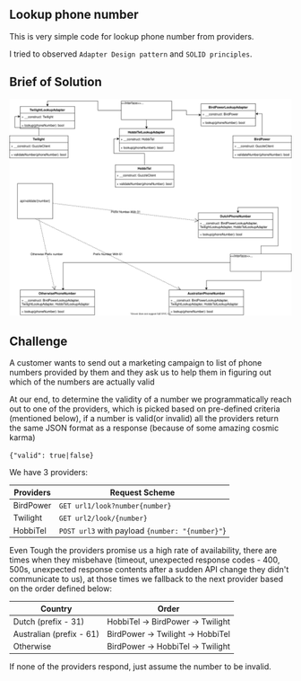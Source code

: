 ## Lookup phone number

This is very simple code for lookup phone number from providers.

I tried to observed `Adapter Design pattern` and `SOLID principles`.

## Brief of Solution

<a href="https://raw.githubusercontent.com/masoudjahromi/lookup-phone-number/master/lookup-phone-number.svg?sanitize=true&raw=true"><img src="https://raw.githubusercontent.com/masoudjahromi/lookup-phone-number/master/lookup-phone-number.svg?sanitize=true&raw=true" alt="my solution"></a>

## Challenge

A customer wants to send out a marketing campaign to list of phone numbers provided by them and they ask us to help them in figuring out which of the numbers are actually valid

At our end, to determine the validity of a number we programmatically reach out to one of the providers, which is picked based on pre-defined criteria (mentioned below), if a number is valid(or invalid) all the providers return the same JSON format as a response (because of some amazing cosmic karma)

`{"valid": true|false}`

We have 3 providers: 

| Providers  | Request Scheme |
| ------------- | ------------- |
| BirdPower  | `GET url1/look?number{number}`  |
| Twilight  | `GET url2/look/{number}`  |
| HobbiTel  | `POST url3` with payload `{number: "{number}"`}  |


Even Tough the providers promise us a high rate of availability, there are times when they misbehave (timeout, unexpected response codes - 400, 500s, unexpected response contents after a sudden API change they didn't communicate to us), at those times we fallback to the next provider based on the order defined below:

| Country  | Order |
| ------------- | ------------- |
| Dutch (prefix - 31)  | HobbiTel -> BirdPower -> Twilight  |
| Australian (prefix - 61) | BirdPower -> Twilight -> HobbiTel  |
| Otherwise  | BirdPower -> HobbiTel -> Twilight |

If none of the providers respond, just assume the number to be invalid.

